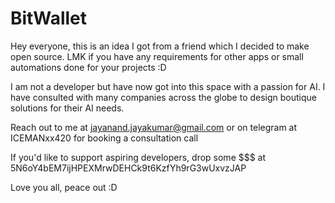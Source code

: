 # BitWallet
Hey everyone, this is an idea I got from a friend which I decided to make open source. LMK if you have any requirements for other apps or small automations done for your projects :D

I am not a developer but have now got into this space with a passion for AI. I have consulted with many companies across the globe to design boutique solutions for their AI needs.

Reach out to me at jayanand.jayakumar@gmail.com or on telegram at ICEMANxx420 for booking a consultation call

If you'd like to support aspiring developers, drop some $$$ at 5N6oY4bEM7ijHPEXMrwDEHCk9t6KzfYh9rG3wUxvzJAP

Love you all, peace out :D
